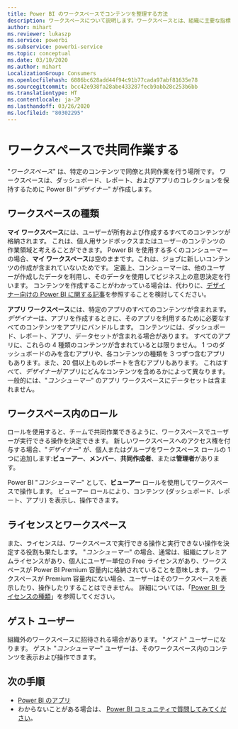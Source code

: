 ```yaml
---
title: Power BI のワークスペースでコンテンツを整理する方法
description: ワークスペースについて説明します。ワークスペースとは、組織に主要な指標を提供するためにビルドされたダッシュボードとレポートのコレクションです。
author: mihart
ms.reviewer: lukaszp
ms.service: powerbi
ms.subservice: powerbi-service
ms.topic: conceptual
ms.date: 03/10/2020
ms.author: mihart
LocalizationGroup: Consumers
ms.openlocfilehash: 6886bc628add44f94c91b77cada97abf81635e78
ms.sourcegitcommit: bcc42e938fa28abe433287fecb9abb28c253b6bb
ms.translationtype: HT
ms.contentlocale: ja-JP
ms.lasthandoff: 03/26/2020
ms.locfileid: "80302295"
---
```

# <a name="collaborate-in-workspaces"></a>ワークスペースで共同作業する

 "*ワークスペース*" は、特定のコンテンツで同僚と共同作業を行う場所です。 ワークスペースは、ダッシュボード、レポート、およびアプリのコレクションを保持するために Power BI "*デザイナー*" が作成します。 

## <a name="types-of-workspaces"></a>ワークスペースの種類
**マイ ワークスペース**には、ユーザーが所有および作成するすべてのコンテンツが格納されます。 これは、個人用サンドボックスまたはユーザーのコンテンツの作業領域と考えることができます。 Power BI を使用する多くのコンシューマーの場合、**マイ ワークスペース**は空のままです。これは、ジョブに新しいコンテンツの作成が含まれていないためです。 定義上、コンシューマーは、他のユーザーが作成したデータを利用し、そのデータを使用してビジネス上の意思決定を行います。 コンテンツを作成することがわかっている場合は、代わりに、[デザイナー向けの Power BI に関する記事](../create-reports/index.yml)を参照することを検討してください。

**アプリ ワークスペース**には、特定のアプリのすべてのコンテンツが含まれます。 *デザイナー*は、アプリを作成するときに、そのアプリを利用するために必要なすべてのコンテンツをアプリにバンドルします。 コンテンツには、ダッシュボード、レポート、アプリ、データセットが含まれる場合があります。 すべてのアプリに、これらの 4 種類のコンテンツが含まれているとは限りません。 1 つのダッシュボードのみを含むアプリや、各コンテンツの種類を 3 つずつ含むアプリもあります。また、20 個以上ものレポートを含むアプリもあります。 これはすべて、*デザイナー*がアプリにどんなコンテンツを含めるかによって異なります。 一般的には、"*コンシューマー*" のアプリ ワークスペースにデータセットは含まれません。

<!--<art showing different wss> -->

## <a name="roles-in-the-workspaces"></a>ワークスペース内のロール

ロールを使用すると、チームで共同作業できるように、ワークスペースでユーザーが実行できる操作を決定できます。  新しいワークスペースへのアクセス権を付与する場合、"*デザイナー*" が、個人またはグループをワークスペース ロールの 1 つに追加します:**ビューアー**、**メンバー**、**共同作成者**、または**管理者**があります。 

Power BI "*コンシューマー*" として、**ビューアー** ロールを使用してワークスペースで操作します。 ビューアー ロールにより、コンテンツ (ダッシュボード、レポート、アプリ) を表示し、操作できます。 <!--For a detailed list of what you can do as a *consumer* with the Viewer role, see [Viewer role in an organization with Premium](end-user-license.md#viewer-role-in-an-organization-with-a-premium-license).-->

## <a name="licensing-and-workspaces"></a>ライセンスとワークスペース
また、ライセンスは、ワークスペースで実行できる操作と実行できない操作を決定する役割も果たします。 "*コンシューマー*" の場合、通常は、組織にプレミアムライセンスがあり、個人にユーザー単位の Free ライセンスがあり、ワークスペースが Power BI Premium 容量内に格納されていることを意味します。  ワークスペースが Premium 容量内にない場合、ユーザーはそのワークスペースを表示したり、操作したりすることはできません。 詳細については、「[Power BI ライセンスの種類](end-user-license.md)」を参照してください。

## <a name="guest-users"></a>ゲスト ユーザー
組織外のワークスペースに招待される場合があります。 "*ゲスト*" ユーザーになります。 ゲスト "*コンシューマー*" ユーザーは、そのワークスペース内のコンテンツを表示および操作できます。 





## <a name="next-steps"></a>次の手順
* [Power BI のアプリ](end-user-apps.md)    
* わからないことがある場合は、 [Power BI コミュニティで質問してみてください](https://community.powerbi.com/)。













